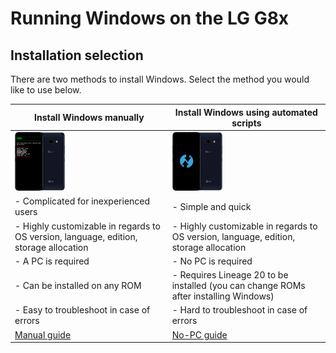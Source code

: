 # Running Windows on the LG G8x

## Installation selection
There are two methods to install Windows. Select the method you would like to use below.

| **Install Windows manually** | **Install Windows using automated scripts** 
|------------------------------------------------------------------------------------------------------------------------|-------------------------------------------------------------------------------------------------------------------
| <a href="1-partition.md"><img src="https://github.com/n00b69/woa-mh2lm/blob/main/guide/zmanual.png" width="80"></a> | <a href="nopc.md"><img src="https://github.com/n00b69/woa-mh2lm/blob/main/guide/znopc.png" width="80"></a>
| - Complicated for inexperienced users | - Simple and quick
| - Highly customizable in regards to OS version, language, edition, storage allocation | - Highly customizable in regards to OS version, language, edition, storage allocation
| - A PC is required | - No PC is required
| - Can be installed on any ROM | - Requires Lineage 20 to be installed (you can change ROMs after installing Windows)
| - Easy to troubleshoot in case of errors | - Hard to troubleshoot in case of errors
| [Manual guide](1-partition.md) | [No-PC guide](nopc.md)













